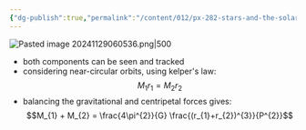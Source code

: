 ```yaml
---
{"dg-publish":true,"permalink":"/content/012/px-282-stars-and-the-solar-system/f-binary-stars-and-fundamental-parameters/px-285-f2-visual-binaries/","noteIcon":"1","created":"2024-11-29T06:01:41.277+00:00","updated":"2024-11-29T06:32:37.891+00:00"}
---
```


![Pasted image 20241129060536.png|500](/img/user/pics/Pasted%20image%2020241129060536.png)

- both components can be seen and tracked
- considering near-circular orbits, using kelper's law:
$$M_{1} r_{1} = M_{2}r_{2}$$
- balancing the gravitational and centripetal forces gives:
$$M_{1} + M_{2} = \frac{4\pi^{2}}{G} \frac{(r_{1}+r_{2})^{3}}{P^{2}}$$
